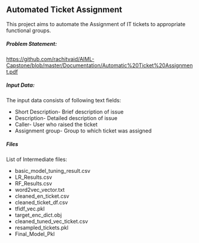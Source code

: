 ## Automated Ticket Assignment
This project aims to automate the Assignment of IT tickets to appropriate functional groups. 

##### Problem Statement:
https://github.com/rachitvaid/AIML-Capstone/blob/master/Documentation/Automatic%20Ticket%20Assignment.pdf
##### Input Data:
The input data consists of following text fields:
- Short Description- Brief description of issue
- Description- Detailed description of issue
- Caller- User who raised the ticket
- Assignment group- Group to which ticket was assigned

##### Files
List of Intermediate files:
- basic_model_tuning_result.csv
- LR_Results.csv
- RF_Results.csv
- word2vec_vector.txt
- cleaned_en_ticket.csv
- cleaned_ticket_df.csv
- tfidf_vec.pkl
- target_enc_dict.obj
- cleaned_tuned_vec_ticket.csv
- resampled_tickets.pkl
- Final_Model_Pkl
